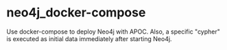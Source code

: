 # neo4j_docker-compose

Use docker-compose to deploy Neo4j with APOC. Also, a specific "cypher" is executed as initial data immediately after starting Neo4j.
